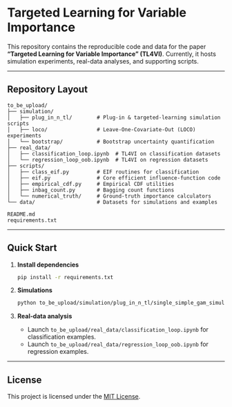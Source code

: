# Targeted Learning for Variable Importance 

This repository contains the reproducible code and data for the paper **“Targeted Learning for Variable Importance” (TL4VI)**. Currently, it hosts simulation experiments, real-data analyses, and supporting scripts. 

---

## Repository Layout

```
to_be_upload/
├── simulation/
│   ├── plug_in_n_tl/        # Plug‑in & targeted‑learning simulation scripts
│   ├── loco/                # Leave‑One‑Covariate‑Out (LOCO) experiments
│   └── bootstrap/           # Bootstrap uncertainty quantification
├── real_data/
│   ├── classification_loop.ipynb  # TL4VI on classification datasets
│   └── regression_loop_oob.ipynb  # TL4VI on regression datasets
├── scripts/
│   ├── class_eif.py         # EIF routines for classification
│   ├── eif.py               # Core efficient influence‑function code
│   ├── empirical_cdf.py     # Empirical CDF utilities
│   ├── inbag_count.py       # Bagging count functions
│   └── numerical_truth/     # Ground‑truth importance calculators
└── data/                    # Datasets for simulations and examples

README.md
requirements.txt
```

---

## Quick Start

1. **Install dependencies**

   ```bash
   pip install -r requirements.txt
   ```

2. **Simulations**

   ```bash
   python to_be_upload/simulation/plug_in_n_tl/single_simple_gam_simulation_wvar_all_e3.py
   ```

3. **Real‑data analysis**

   * Launch `to_be_upload/real_data/classification_loop.ipynb` for classification examples.
   * Launch `to_be_upload/real_data/regression_loop_oob.ipynb` for regression examples.


---

## License

This project is licensed under the [MIT License](LICENSE).
